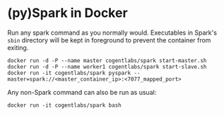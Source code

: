 # (py)Spark in Docker

Run any spark command as you normally would. Executables in Spark's `sbin`
directory will be kept in foreground to prevent the container from exiting.

```
docker run -d -P --name master cogentlabs/spark start-master.sh
docker run -d -P --name worker1 cogentlabs/spark start-slave.sh
docker run -it cogentlabs/spark pyspark --master=spark://<master_container_ip>:<7077_mapped_port>
```

Any non-Spark command can also be run as usual:

```
docker run -it cogentlabs/spark bash
```
